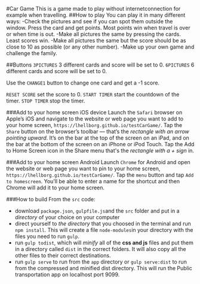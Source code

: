 #Car Game
This is a game made to play without internetconnection for example when travelling.
##How to play
You can play it in many different ways:
-Check the pictures and see if you can spot them outside the window. Press the card and get points. Most points win when travel is over or when time is out.
-Make all pictures the same by pressing the cards. Least scores win.
-Make all pictures the same but the score should be as close to 10 as possible (or any other number). 
-Make up your own game and challenge the family.

##Buttons
`3PICTURES` 3 different cards and score will be set to 0.
`6PICTURES` 6 different cards and score will be set to 0.

Use the `CHANGE1` button to change one card and get a -1 score.

`RESET SCORE` set the score to 0.
`START TIMER` start the countdown of the timer. 
`STOP TIMER` stop the timer.

###Add to your home screen iOS device
Launch the `Safari` browser on Apple’s iOS and navigate to the website or web page you want to add to your home screen, `https://lhellborg.github.io/testCarGame/`. Tap the `Share` button on the browser’s toolbar — that’s the *rectangle with an arrow pointing upward*. It’s on the bar at the top of the screen on an iPad, and on the bar at the bottom of the screen on an iPhone or iPod Touch. Tap the Add to Home Screen icon in the Share menu that's the *rectangle with a + sign* in.

###Add to your home screen Android
Launch `Chrome` for Android and open the website or web page you want to pin to your home screen, `https://lhellborg.github.io/testCarGame/`. Tap the `menu` button and tap `Add to homescreen`. You’ll be able to enter a name for the shortcut and then Chrome will add it to your home screen.

###How to build
From the `src` code:
- download `package.json`, `gulpfile.js`and the `src` folder and put in a _directory_ of your choice on your computer
- direct yourself to _the directory_ that you choosed in the terminal and run `npm install`. This will create a file `node-modules`in your directory with the files you need to run `gulp`.
- run `gulp todist`, which will _minify_ all of the **css and js** files and put them in a directory called `dist` in the correct folders. It will also copy all the other files to their correct destinations.
- run `gulp serve` to run from the `app` directory or `gulp serve:dist` to run from the compressed and minified dist directory. This will run the Public transportation app on localhost port 9099. 